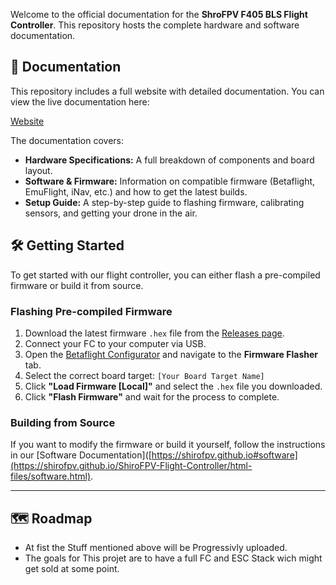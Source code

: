 Welcome to the official documentation for the **ShroFPV F405 BLS Flight Controller**. This repository hosts the complete hardware and software documentation.

## 📖 Documentation

This repository includes a full website with detailed documentation. You can view the live documentation here:

[Website](https://shirofpv.github.io/ShiroFPV-Flight-Controller/index.html)

The documentation covers:
* **Hardware Specifications:** A full breakdown of components and board layout.
* **Software & Firmware:** Information on compatible firmware (Betaflight, EmuFlight, iNav, etc.) and how to get the latest builds.
* **Setup Guide:** A step-by-step guide to flashing firmware, calibrating sensors, and getting your drone in the air.

## 🛠️ Getting Started

To get started with our flight controller, you can either flash a pre-compiled firmware or build it from source.

### Flashing Pre-compiled Firmware

1.  Download the latest firmware `.hex` file from the [Releases page](https://shirofpv.github.io/ShiroFPV-Flight-Controller/html-files/software.html).
2.  Connect your FC to your computer via USB.
3.  Open the [Betaflight Configurator](https://github.com/betaflight/betaflight-configurator/releases) and navigate to the **Firmware Flasher** tab.
4.  Select the correct board target: `[Your Board Target Name]`
5.  Click **"Load Firmware [Local]"** and select the `.hex` file you downloaded.
6.  Click **"Flash Firmware"** and wait for the process to complete.

### Building from Source

If you want to modify the firmware or build it yourself, follow the instructions in our [Software Documentation]([https://shirofpv.github.io#software](https://shirofpv.github.io/ShiroFPV-Flight-Controller/html-files/software.html).

---

## 🗺️ Roadmap

* At fist the Stuff mentioned above will be Progressivly uploaded.
* The goals for This projet are to have a full FC and ESC Stack wich might get sold at some point.
